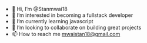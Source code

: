 - 👋 Hi, I’m @Stanmwai18
- 👀 I’m interested in becoming a fullstack developer
- 🌱 I’m currently learning javascript
- 💞️ I’m looking to collaborate on building great projects
- 📫 How to reach me mwaistan18@gmail.com

<!---
Stanmwai18/Stanmwai18 is a ✨ special ✨ repository because its `README.md` (this file) appears on your GitHub profile.
You can click the Preview link to take a look at your changes.
--->
